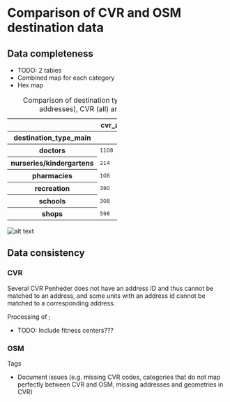 # Comparison of CVR and OSM destination data

## Data completeness

- TODO: 2 tables
- Combined map for each category
- Hex map

<style type="text/css">
#T_94799 th {
  font-weight: bold;
}
#T_94799_row0_col0, #T_94799_row0_col2, #T_94799_row1_col0, #T_94799_row1_col2, #T_94799_row2_col0, #T_94799_row2_col2, #T_94799_row3_col0, #T_94799_row3_col1, #T_94799_row4_col0, #T_94799_row4_col1, #T_94799_row5_col0, #T_94799_row5_col2 {
  text-align: left;
  font-size: 12px;
  width: 100px;
}
#T_94799_row0_col1, #T_94799_row1_col1, #T_94799_row2_col1, #T_94799_row3_col2, #T_94799_row4_col2, #T_94799_row5_col1 {
  background-color: yellow;
  text-align: left;
  font-size: 12px;
  width: 100px;
}
</style>
<table id="T_94799" style="width: 50%; border-collapse: collapse;">
  <caption>Comparison of destination types between CVR (w. addresses), CVR (all) and OSM data sets</caption>
  <thead>
    <tr>
      <th class="blank level0" >&nbsp;</th>
      <th id="T_94799_level0_col0" class="col_heading level0 col0" >cvr_addresses</th>
      <th id="T_94799_level0_col1" class="col_heading level0 col1" >cvr_all</th>
      <th id="T_94799_level0_col2" class="col_heading level0 col2" >osm</th>
    </tr>
    <tr>
      <th class="index_name level0" >destination_type_main</th>
      <th class="blank col0" >&nbsp;</th>
      <th class="blank col1" >&nbsp;</th>
      <th class="blank col2" >&nbsp;</th>
    </tr>
  </thead>
  <tbody>
    <tr>
      <th id="T_94799_level0_row0" class="row_heading level0 row0" >doctors</th>
      <td id="T_94799_row0_col0" class="data row0 col0" >1108</td>
      <td id="T_94799_row0_col1" class="data row0 col1" >1135</td>
      <td id="T_94799_row0_col2" class="data row0 col2" >88</td>
    </tr>
    <tr>
      <th id="T_94799_level0_row1" class="row_heading level0 row1" >nurseries/kindergartens</th>
      <td id="T_94799_row1_col0" class="data row1 col0" >214</td>
      <td id="T_94799_row1_col1" class="data row1 col1" >223</td>
      <td id="T_94799_row1_col2" class="data row1 col2" >160</td>
    </tr>
    <tr>
      <th id="T_94799_level0_row2" class="row_heading level0 row2" >pharmacies</th>
      <td id="T_94799_row2_col0" class="data row2 col0" >108</td>
      <td id="T_94799_row2_col1" class="data row2 col1" >116</td>
      <td id="T_94799_row2_col2" class="data row2 col2" >75</td>
    </tr>
    <tr>
      <th id="T_94799_level0_row3" class="row_heading level0 row3" >recreation</th>
      <td id="T_94799_row3_col0" class="data row3 col0" >390</td>
      <td id="T_94799_row3_col1" class="data row3 col1" >400</td>
      <td id="T_94799_row3_col2" class="data row3 col2" >1142</td>
    </tr>
    <tr>
      <th id="T_94799_level0_row4" class="row_heading level0 row4" >schools</th>
      <td id="T_94799_row4_col0" class="data row4 col0" >308</td>
      <td id="T_94799_row4_col1" class="data row4 col1" >314</td>
      <td id="T_94799_row4_col2" class="data row4 col2" >380</td>
    </tr>
    <tr>
      <th id="T_94799_level0_row5" class="row_heading level0 row5" >shops</th>
      <td id="T_94799_row5_col0" class="data row5 col0" >598</td>
      <td id="T_94799_row5_col1" class="data row5 col1" >624</td>
      <td id="T_94799_row5_col2" class="data row5 col2" >427</td>
    </tr>
  </tbody>
</table>


![alt text](results/maps/hex-grid-comparison-doctors.png "Title")

## Data consistency

### CVR

Several CVR Penheder does not have an address ID and thus cannot be matched to an address, and some units with an address id cannot be matched to a corresponding address. 

Processing of ; 

- TODO: Include fitness centers???

### OSM

Tags

- Document issues (e.g. missing CVR codes, categories that do not map perfectly between CVR and OSM, missing addresses and geometries in CVR)